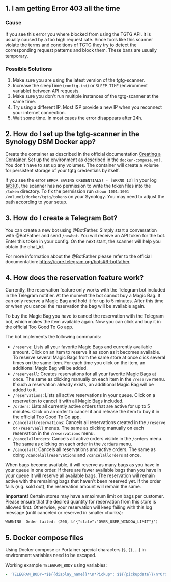 <!-- markdownlint-disable-next-line MD041 -->
## 1. I am getting Error 403 all the time

### Cause

If you see this error you where blocked from using the TGTG API.
It is usually caused by a too high request rate.
Since tools like this scanner violate the terms and conditions of TGTG
they try to detect the corresponding request patterns and block them.
These bans are usually temporary.

### Possible Solutions

1. Make sure you are using the latest version of the tgtg-scanner.
2. Increase the sleepTime (`config.ini`) or `SLEEP_TIME` (environment variable) between API requests.
3. Make sure you don't run multiple instances of the tgtg-scanner at the same time.
4. Try using a different IP. Most ISP provide a new IP when you reconnect your internet connection.
5. Wait some time. In most cases the error disappears after 24h.

## 2. How do I set up the tgtg-scanner in the Synology DSM Docker app?

Create the container as described in the official documentation
[Creating a Container](https://kb.synology.com/en-us/DSM/help/Docker/docker_container?version=7).
Set up the environment as described in the `docker-compose.yml`.
You don't have to set up any volumes.
The container will create a volume for persistent storage of your tgtg credentials by itself.

If you see the error `ERROR SAVING CREDENTIALS! - [ERRNO 13]` in your log
([#310](https://github.com/Der-Henning/tgtg/issues/310)),
the scanner has no permission to write the token files into the `/token` directory.
To fix the permission run `chown 1001:1001 /volume1/docker/tgtg/tokens` on your Synology.
You may need to adjust the path according to your setup.

## 3. How do I create a Telegram Bot?

You can create a new bot using @BotFather.
Simply start a conversation with @BotFather and send `/newbot`.
You will receive an API token for the bot. Enter this token in your config.
On the next start, the scanner will help you obtain the chat_id.

For more information about the @BotFather please refer to the official documentation:
<https://core.telegram.org/bots#6-botfather>

## 4. How does the reservation feature work?

Currently, the reservation feature only works with the Telegram bot included in the Telegram notifier.
At the moment the bot cannot buy a Magic Bag.
It can only reserve a Magic Bag and hold it for up to 5 minutes.
After this time or when you cancel the reservation the bag will be available again.

To buy the Magic Bag you have to cancel the reservation with the Telegram bot, which makes the item available again.
Now you can click and buy it in the official Too Good To Go app.

The bot implements the following commands:

+ `/reserve`: Lists all your favorite Magic Bags and currently available amount.
Click on an item to reserve it as soon as it becomes available.
To reserve several Magic Bags from the same store at once click several times on the same item.
For each time you click on the item, an additional Magic Bag will be added.
+ `/reserveall`: Creates reservations for all your favorite Magic Bags at once.
The same as clicking manually on each item in the `/reserve` menu.
If such a reservation already exists, an additional Magic Bag will be added to it.
+ `/reservations`: Lists all active reservations in your queue. Click on a reservation to cancel it with all Magic Bags included.
+ `/orders`: Lists all currently active orders that are active for up to 5 minutes.
Click on an order to cancel it and release the item to buy it in the official Too Good To Go app.
+ `/cancelallreservations`: Cancels all reservations created in the `/reserve` or `/reserveall` menus.
The same as clicking manually on each reservation in the `/reservations` menu.
+ `/cancelallorders`: Cancels all active orders visible in the `/orders` menu.
The same as clicking on each order in the `/orders` menu.
+ `/cancelall`: Cancels all reservations and active orders. The same as doing `/cancelallreservations` and `/cancelallorders` at once.

When bags become available, it will reserve as many bags as you have in your queue in one order.
If there are fewer available bags than you have in your queue it will reserve all available bags.
The reservation will remain active with the remaining bags that haven't been reserved yet.
If the order fails (e.g. sold out), the reservation amount will remain the same.

**Important!**
Certain stores may have a maximum limit on bags per customer.
Please ensure that the desired quantity for reservation from this store is allowed first.
Otherwise, your reservation will keep failing with this log message (until canceled or reserved in smaller chunks):

```text
WARNING  Order failed: (200, b'{"state":"OVER_USER_WINDOW_LIMIT"}')
```

## 5. Docker compose files

Using Docker compose or Portainer special characters (`$`, `{}`, ...) in environment variables need to be escaped.

Working example `TELEGRAM_BODY` using variables:

```yaml
- 'TELEGRAM_BODY=*$${{display_name}}*\n*Pickup*: $${{pickupdate}}\n*Order*: $${{link}}'
```
